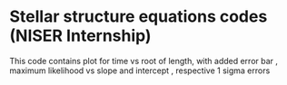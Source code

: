 # Stellar structure equations codes (NISER Internship)
This code contains plot for time vs root of length, with added error bar , maximum likelihood vs slope and intercept , respective 1 sigma errors
